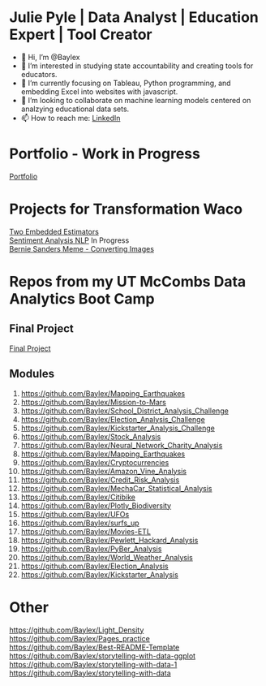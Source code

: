# Julie Pyle | Data Analyst | Education Expert | Tool Creator

- 👋 Hi, I’m @Baylex
- 👀 I’m interested in studying state accountability and creating tools for educators.
- 🌱 I’m currently focusing on Tableau, Python programming, and embedding Excel into websites with javascript.
- 💞️ I’m looking to collaborate on machine learning models centered on analzying educational data sets.
- 📫 How to reach me: [LinkedIn](https://www.linkedin.com/in/julie-pyle-7177604b/)   
 
# Portfolio - Work in Progress   
[Portfolio](https://github.com/Baylex/Portfolio)  

# Projects for Transformation Waco  
[Two Embedded Estimators](https://github.com/Baylex/TW_Estimators)   
[Sentiment Analysis NLP](https://github.com/Baylex/TW_Survey_NLP)  In Progress   
[Bernie Sanders Meme - Converting Images](https://github.com/Baylex/TW_Bernie_Sanders_Converting_Images)   

# Repos from my UT McCombs Data Analytics Boot Camp  

## Final Project  
[Final Project](https://github.com/Baylex/Video_Game_Sales)   

## Modules  
1. https://github.com/Baylex/Mapping_Earthquakes  
2. https://github.com/Baylex/Mission-to-Mars  
3. https://github.com/Baylex/School_District_Analysis_Challenge   
4. https://github.com/Baylex/Election_Analysis_Challenge   
5. https://github.com/Baylex/Kickstarter_Analysis_Challenge  
6. https://github.com/Baylex/Stock_Analysis  
7. https://github.com/Baylex/Neural_Network_Charity_Analysis   
8. https://github.com/Baylex/Mapping_Earthquakes   
9. https://github.com/Baylex/Cryptocurrencies   
10. https://github.com/Baylex/Amazon_Vine_Analysis   
11. https://github.com/Baylex/Credit_Risk_Analysis   
12. https://github.com/Baylex/MechaCar_Statistical_Analysis  
13. https://github.com/Baylex/Citibike   
14. https://github.com/Baylex/Plotly_Biodiversity   
15. https://github.com/Baylex/UFOs   
16. https://github.com/Baylex/surfs_up  
17. https://github.com/Baylex/Movies-ETL   
18. https://github.com/Baylex/Pewlett_Hackard_Analysis  
19. https://github.com/Baylex/PyBer_Analysis   
20. https://github.com/Baylex/World_Weather_Analysis   
21. https://github.com/Baylex/Election_Analysis  
22. https://github.com/Baylex/Kickstarter_Analysis  

# Other  
https://github.com/Baylex/Light_Density  
https://github.com/Baylex/Pages_practice   
https://github.com/Baylex/Best-README-Template   
https://github.com/Baylex/storytelling-with-data-ggplot   
https://github.com/Baylex/storytelling-with-data-1   
https://github.com/Baylex/storytelling-with-data   
